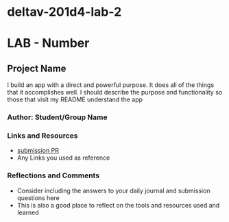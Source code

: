 # deltav-201d4-lab-2
<h1 id="lab---number">LAB - Number</h1>

<h2 id="project-name">Project Name</h2>

<p>I build an app with a direct and powerful purpose. It does all of the things that it accomplishes well. I should describe the purpose and functionality so those that visit my README understand the app</p>

<h3 id="author-studentgroup-name">Author: Student/Group Name</h3>

<h3 id="links-and-resources">Links and Resources</h3>
<ul>
  <li><a href="http://xyz.com">submission PR</a></li>
  <li>Any Links you used as reference</li>
</ul>

<h3 id="reflections-and-comments">Reflections and Comments</h3>
<ul>
  <li>Consider including the answers to your daily journal and submission questions here</li>
  <li>This is also a good place to reflect on the tools and resources used and learned</li>
</ul>

